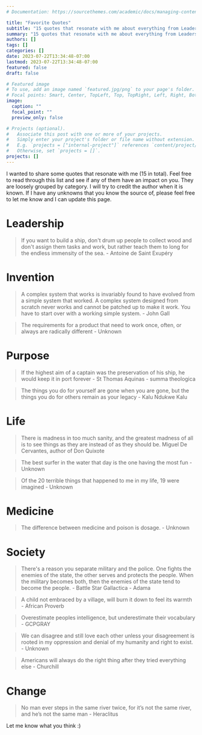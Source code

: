 ```yaml
---
# Documentation: https://sourcethemes.com/academic/docs/managing-content/

title: "Favorite Quotes"
subtitle: "15 quotes that resonate with me about everything from Leadership to Invention."
summary: "15 quotes that resonate with me about everything from Leadership to Invention."
authors: []
tags: []
categories: []
date: 2023-07-22T13:34:48-07:00
lastmod: 2023-07-22T13:34:48-07:00
featured: false
draft: false

# Featured image
# To use, add an image named `featured.jpg/png` to your page's folder.
# Focal points: Smart, Center, TopLeft, Top, TopRight, Left, Right, BottomLeft, Bottom, BottomRight.
image:
  caption: ""
  focal_point: ""
  preview_only: false

# Projects (optional).
#   Associate this post with one or more of your projects.
#   Simply enter your project's folder or file name without extension.
#   E.g. `projects = ["internal-project"]` references `content/project/deep-learning/index.md`.
#   Otherwise, set `projects = []`.
projects: []
---
```


I wanted to share some quotes that resonate with me (15 in total). 
Feel free to read through this list and see if any of them have an impact on you.
They are loosely grouped by category.
I will try to credit the author when it is known. 
If I have any unknowns that you know the source of, please feel free to let me know and I can update this page.

# Leadership
> If you want to build a ship, don't drum up people to collect wood and don't assign them tasks and work, 
> but rather teach them to long for the endless immensity of the sea. - Antoine de Saint Exupéry

# Invention
> A complex system that works is invariably found to have evolved from a simple system that worked. 
> A complex system designed from scratch never works and cannot be patched up to make it work. 
> You have to start over with a working simple system. - John Gall

> The requirements for a product that need to work once, often, or always are radically different - Unknown

# Purpose
> If the highest aim of a captain was the preservation of his ship, 
> he would keep it in port forever - St Thomas Aquinas - summa theologica

> The things you do for yourself are gone when you are gone, 
> but the things you do for others remain as your legacy - Kalu Ndukwe Kalu

# Life
> There is madness in too much sanity, and the greatest madness of all is to see things as they are 
> instead of as they should be. Miguel De Cervantes, author of Don Quixote

> The best surfer in the water that day is the one having the most fun - Unknown

> Of the 20 terrible things that happened to me in my life, 19 were imagined - Unknown

# Medicine
> The difference between medicine and poison is dosage. - Unknown

# Society
> There's a reason you separate military and the police. 
> One fights the enemies of the state, the other serves and protects the people. 
> When the military becomes both, then the enemies of the state tend to become the people. - Battle Star Gallactica - Adama

> A child not embraced by a village, will burn it down to feel its warmth - African Proverb

> Overestimate peoples intelligence, but underestimate their vocabulary - GCPGRAY

> We can disagree and still love each other unless your disagreement 
> is rooted in my oppression and denial of my humanity and right to exist. - Unknown

> Americans will always do the right thing after they tried everything else - Churchill

# Change
> No man ever steps in the same river twice, for it’s not the same river, and he’s not the same man - Heraclitus

Let me know what you think :)

